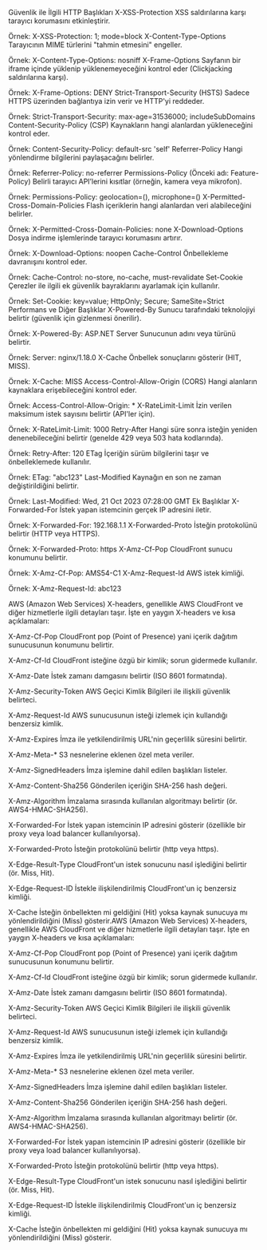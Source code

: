 Güvenlik ile İlgili HTTP Başlıkları
X-XSS-Protection
XSS saldırılarına karşı tarayıcı korumasını etkinleştirir.

Örnek: X-XSS-Protection: 1; mode=block
X-Content-Type-Options
Tarayıcının MIME türlerini "tahmin etmesini" engeller.

Örnek: X-Content-Type-Options: nosniff
X-Frame-Options
Sayfanın bir iframe içinde yüklenip yüklenemeyeceğini kontrol eder (Clickjacking saldırılarına karşı).

Örnek: X-Frame-Options: DENY
Strict-Transport-Security (HSTS)
Sadece HTTPS üzerinden bağlantıya izin verir ve HTTP'yi reddeder.

Örnek: Strict-Transport-Security: max-age=31536000; includeSubDomains
Content-Security-Policy (CSP)
Kaynakların hangi alanlardan yükleneceğini kontrol eder.

Örnek: Content-Security-Policy: default-src 'self'
Referrer-Policy
Hangi yönlendirme bilgilerini paylaşacağını belirler.

Örnek: Referrer-Policy: no-referrer
Permissions-Policy (Önceki adı: Feature-Policy)
Belirli tarayıcı API’lerini kısıtlar (örneğin, kamera veya mikrofon).

Örnek: Permissions-Policy: geolocation=(), microphone=()
X-Permitted-Cross-Domain-Policies
Flash içeriklerin hangi alanlardan veri alabileceğini belirler.

Örnek: X-Permitted-Cross-Domain-Policies: none
X-Download-Options
Dosya indirme işlemlerinde tarayıcı korumasını artırır.

Örnek: X-Download-Options: noopen
Cache-Control
Önbellekleme davranışını kontrol eder.

Örnek: Cache-Control: no-store, no-cache, must-revalidate
Set-Cookie
Çerezler ile ilgili ek güvenlik bayraklarını ayarlamak için kullanılır.

Örnek: Set-Cookie: key=value; HttpOnly; Secure; SameSite=Strict
Performans ve Diğer Başlıklar
X-Powered-By
Sunucu tarafındaki teknolojiyi belirtir (güvenlik için gizlenmesi önerilir).

Örnek: X-Powered-By: ASP.NET
Server
Sunucunun adını veya türünü belirtir.

Örnek: Server: nginx/1.18.0
X-Cache
Önbellek sonuçlarını gösterir (HIT, MISS).

Örnek: X-Cache: MISS
Access-Control-Allow-Origin (CORS)
Hangi alanların kaynaklara erişebileceğini kontrol eder.

Örnek: Access-Control-Allow-Origin: *
X-RateLimit-Limit
İzin verilen maksimum istek sayısını belirtir (API'ler için).

Örnek: X-RateLimit-Limit: 1000
Retry-After
Hangi süre sonra isteğin yeniden denenebileceğini belirtir (genelde 429 veya 503 hata kodlarında).

Örnek: Retry-After: 120
ETag
İçeriğin sürüm bilgilerini taşır ve önbelleklemede kullanılır.

Örnek: ETag: "abc123"
Last-Modified
Kaynağın en son ne zaman değiştirildiğini belirtir.

Örnek: Last-Modified: Wed, 21 Oct 2023 07:28:00 GMT
Ek Başlıklar
X-Forwarded-For
İstek yapan istemcinin gerçek IP adresini iletir.

Örnek: X-Forwarded-For: 192.168.1.1
X-Forwarded-Proto
İsteğin protokolünü belirtir (HTTP veya HTTPS).

Örnek: X-Forwarded-Proto: https
X-Amz-Cf-Pop
CloudFront sunucu konumunu belirtir.

Örnek: X-Amz-Cf-Pop: AMS54-C1
X-Amz-Request-Id
AWS istek kimliği.

Örnek: X-Amz-Request-Id: abc123

AWS (Amazon Web Services) X-headers, genellikle AWS CloudFront ve diğer hizmetlerle ilgili detayları taşır. İşte en yaygın X-headers ve kısa açıklamaları:

X-Amz-Cf-Pop
CloudFront pop (Point of Presence) yani içerik dağıtım sunucusunun konumunu belirtir.

X-Amz-Cf-Id
CloudFront isteğine özgü bir kimlik; sorun gidermede kullanılır.

X-Amz-Date
İstek zamanı damgasını belirtir (ISO 8601 formatında).

X-Amz-Security-Token
AWS Geçici Kimlik Bilgileri ile ilişkili güvenlik belirteci.

X-Amz-Request-Id
AWS sunucusunun isteği izlemek için kullandığı benzersiz kimlik.

X-Amz-Expires
İmza ile yetkilendirilmiş URL'nin geçerlilik süresini belirtir.

X-Amz-Meta-*
S3 nesnelerine eklenen özel meta veriler.

X-Amz-SignedHeaders
İmza işlemine dahil edilen başlıkları listeler.

X-Amz-Content-Sha256
Gönderilen içeriğin SHA-256 hash değeri.

X-Amz-Algorithm
İmzalama sırasında kullanılan algoritmayı belirtir (ör. AWS4-HMAC-SHA256).

X-Forwarded-For
İstek yapan istemcinin IP adresini gösterir (özellikle bir proxy veya load balancer kullanılıyorsa).

X-Forwarded-Proto
İsteğin protokolünü belirtir (http veya https).

X-Edge-Result-Type
CloudFront'un istek sonucunu nasıl işlediğini belirtir (ör. Miss, Hit).

X-Edge-Request-ID
İstekle ilişkilendirilmiş CloudFront'un iç benzersiz kimliği.

X-Cache
İsteğin önbellekten mi geldiğini (Hit) yoksa kaynak sunucuya mı yönlendirildiğini (Miss) gösterir.AWS (Amazon Web Services) X-headers, genellikle AWS CloudFront ve diğer hizmetlerle ilgili detayları taşır. İşte en yaygın X-headers ve kısa açıklamaları:

X-Amz-Cf-Pop
CloudFront pop (Point of Presence) yani içerik dağıtım sunucusunun konumunu belirtir.

X-Amz-Cf-Id
CloudFront isteğine özgü bir kimlik; sorun gidermede kullanılır.

X-Amz-Date
İstek zamanı damgasını belirtir (ISO 8601 formatında).

X-Amz-Security-Token
AWS Geçici Kimlik Bilgileri ile ilişkili güvenlik belirteci.

X-Amz-Request-Id
AWS sunucusunun isteği izlemek için kullandığı benzersiz kimlik.

X-Amz-Expires
İmza ile yetkilendirilmiş URL'nin geçerlilik süresini belirtir.

X-Amz-Meta-*
S3 nesnelerine eklenen özel meta veriler.

X-Amz-SignedHeaders
İmza işlemine dahil edilen başlıkları listeler.

X-Amz-Content-Sha256
Gönderilen içeriğin SHA-256 hash değeri.

X-Amz-Algorithm
İmzalama sırasında kullanılan algoritmayı belirtir (ör. AWS4-HMAC-SHA256).

X-Forwarded-For
İstek yapan istemcinin IP adresini gösterir (özellikle bir proxy veya load balancer kullanılıyorsa).

X-Forwarded-Proto
İsteğin protokolünü belirtir (http veya https).

X-Edge-Result-Type
CloudFront'un istek sonucunu nasıl işlediğini belirtir (ör. Miss, Hit).

X-Edge-Request-ID
İstekle ilişkilendirilmiş CloudFront'un iç benzersiz kimliği.

X-Cache
İsteğin önbellekten mi geldiğini (Hit) yoksa kaynak sunucuya mı yönlendirildiğini (Miss) gösterir.
